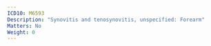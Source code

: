 ```yaml
---
ICD10: M6593
Description: "Synovitis and tenosynovitis, unspecified: Forearm"
Matters: No
Weight: 0
---
```


